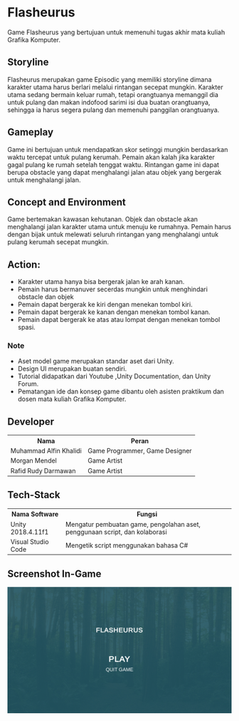 # Flasheurus
Game Flasheurus yang bertujuan untuk memenuhi tugas akhir mata kuliah Grafika Komputer.

## Storyline
Flasheurus merupakan game Episodic yang memiliki storyline dimana karakter utama harus berlari melalui rintangan secepat mungkin. Karakter utama sedang bermain keluar rumah, tetapi orangtuanya memanggil dia untuk pulang dan makan indofood sarimi isi dua buatan orangtuanya, sehingga ia harus segera pulang dan memenuhi panggilan orangtuanya.

## Gameplay
Game ini bertujuan untuk mendapatkan skor setinggi mungkin berdasarkan waktu tercepat untuk pulang kerumah. Pemain akan kalah jika karakter gagal pulang ke rumah setelah tenggat waktu. Rintangan game ini dapat berupa obstacle yang dapat menghalangi jalan atau objek yang bergerak untuk menghalangi jalan.

## Concept and Environment
Game bertemakan kawasan kehutanan. Objek dan obstacle akan menghalangi jalan karakter utama untuk menuju ke rumahnya. Pemain harus dengan bijak untuk melewati seluruh rintangan yang menghalangi untuk pulang kerumah secepat mungkin.

## Action:
- Karakter utama hanya bisa bergerak jalan ke arah kanan.
- Pemain harus bermanuver secerdas mungkin untuk menghindari obstacle dan objek
- Pemain dapat bergerak ke kiri dengan menekan tombol kiri.
- Pemain dapat bergerak ke kanan dengan menekan tombol kanan.
- Pemain dapat bergerak ke atas atau lompat dengan menekan tombol spasi.

### Note
- Aset model game merupakan standar aset dari Unity.
- Design UI merupakan buatan sendiri.
- Tutorial didapatkan dari Youtube ,Unity Documentation, dan Unity Forum.
- Pematangan ide dan konsep game dibantu oleh asisten praktikum dan dosen mata kuliah Grafika Komputer.


## Developer
<table>
  <th>
    Nama
  </th>
  <th>
    Peran
  </th>
  <tr>
    <td>
      Muhammad Alfin Khalidi
    </td>
    <td>
      Game Programmer, Game Designer
    </td>
  </tr>
  <tr>
    <td>
      Morgan Mendel
    </td>
    <td>
      Game Artist
    </td>
  </tr>
  <tr>
    <td>
      Rafid Rudy Darmawan
    </td>
    <td>
      Game Artist
    </td>
  </tr>
</table>

## Tech-Stack
<table>
  <th>
    Nama Software
  </th>
  <th>
    Fungsi
  </th>
  <tr>
    <td>
      Unity 2018.4.11f1
    </td>
    <td>
      Mengatur pembuatan game, pengolahan aset, penggunaan script, dan kolaborasi
    </td>
  </tr>
  <tr>
    <td>
      Visual Studio Code
    </td>
    <td>
      Mengetik script menggunakan bahasa C#
    </td>
</table>

## Screenshot In-Game

![Screenshot](MainMenu.png)
